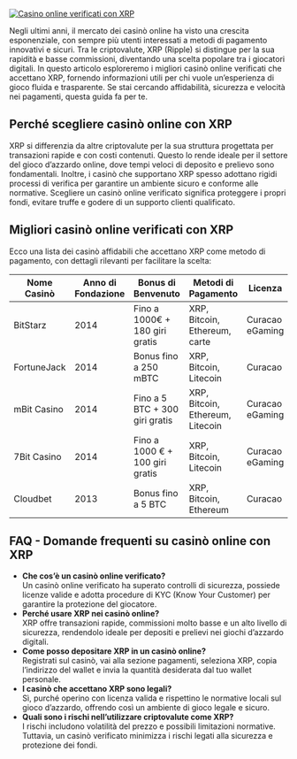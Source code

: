 [![Casino online verificati con XRP](https://123-caf.pages.dev/gitsignup.png)](https://vrmoo.ru/Bt82HjjY)

<p>Negli ultimi anni, il mercato dei casinò online ha visto una crescita esponenziale, con sempre più utenti interessati a metodi di pagamento innovativi e sicuri. Tra le criptovalute, XRP (Ripple) si distingue per la sua rapidità e basse commissioni, diventando una scelta popolare tra i giocatori digitali. In questo articolo esploreremo i migliori casinò online verificati che accettano XRP, fornendo informazioni utili per chi vuole un’esperienza di gioco fluida e trasparente. Se stai cercando affidabilità, sicurezza e velocità nei pagamenti, questa guida fa per te.</p>  <h2>Perché scegliere casinò online con XRP</h2> <p>XRP si differenzia da altre criptovalute per la sua struttura progettata per transazioni rapide e con costi contenuti. Questo lo rende ideale per il settore del gioco d’azzardo online, dove tempi veloci di deposito e prelievo sono fondamentali. Inoltre, i casinò che supportano XRP spesso adottano rigidi processi di verifica per garantire un ambiente sicuro e conforme alle normative. Scegliere un casinò online verificato significa proteggere i propri fondi, evitare truffe e godere di un supporto clienti qualificato.</p>  <h2>Migliori casinò online verificati con XRP</h2> <p>Ecco una lista dei casinò affidabili che accettano XRP come metodo di pagamento, con dettagli rilevanti per facilitare la scelta:</p>  <table>   <thead>     <tr>       <th>Nome Casinò</th>       <th>Anno di Fondazione</th>       <th>Bonus di Benvenuto</th>       <th>Metodi di Pagamento</th>       <th>Licenza</th>     </tr>   </thead>   <tbody>     <tr>       <td>BitStarz</td>       <td>2014</td>       <td>Fino a 1000€ + 180 giri gratis</td>       <td>XRP, Bitcoin, Ethereum, carte</td>       <td>Curacao eGaming</td>     </tr>     <tr>       <td>FortuneJack</td>       <td>2014</td>       <td>Bonus fino a 250 mBTC</td>       <td>XRP, Bitcoin, Litecoin</td>       <td>Curacao</td>     </tr>     <tr>       <td>mBit Casino</td>       <td>2014</td>       <td>Fino a 5 BTC + 300 giri gratis</td>       <td>XRP, Bitcoin, Ethereum, Litecoin</td>       <td>Curacao eGaming</td>     </tr>     <tr>       <td>7Bit Casino</td>       <td>2014</td>       <td>Fino a 1000 € + 100 giri gratis</td>       <td>XRP, Bitcoin, Litecoin</td>       <td>Curacao eGaming</td>     </tr>     <tr>       <td>Cloudbet</td>       <td>2013</td>       <td>Bonus fino a 5 BTC</td>       <td>XRP, Bitcoin, Ethereum</td>       <td>Curacao</td>     </tr>   </tbody> </table>  <h2>FAQ - Domande frequenti su casinò online con XRP</h2> <ul>   <li><strong>Che cos’è un casinò online verificato?</strong><br>Un casinò online verificato ha superato controlli di sicurezza, possiede licenze valide e adotta procedure di KYC (Know Your Customer) per garantire la protezione del giocatore.</li>   <li><strong>Perché usare XRP nei casinò online?</strong><br>XRP offre transazioni rapide, commissioni molto basse e un alto livello di sicurezza, rendendolo ideale per depositi e prelievi nei giochi d’azzardo digitali.</li>   <li><strong>Come posso depositare XRP in un casinò online?</strong><br>Registrati sul casinò, vai alla sezione pagamenti, seleziona XRP, copia l’indirizzo del wallet e invia la quantità desiderata dal tuo wallet personale.</li>   <li><strong>I casinò che accettano XRP sono legali?</strong><br>Sì, purché operino con licenza valida e rispettino le normative locali sul gioco d’azzardo, offrendo così un ambiente di gioco legale e sicuro.</li>   <li><strong>Quali sono i rischi nell’utilizzare criptovalute come XRP?</strong><br>I rischi includono volatilità del prezzo e possibili limitazioni normative. Tuttavia, un casinò verificato minimizza i rischi legati alla sicurezza e protezione dei fondi.</li> </ul>